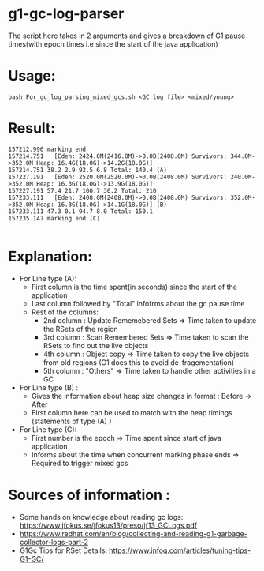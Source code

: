 # g1-gc-log-parser
The script here takes in 2 arguments and gives a breakdown of G1 pause times(with epoch times i.e since the start of the java application)

# Usage:
````
bash For_gc_log_parsing_mixed_gcs.sh <GC log file> <mixed/young>
````

# Result:

````
157212.996 marking end
157214.751   [Eden: 2424.0M(2416.0M)->0.0B(2408.0M) Survivors: 344.0M->352.0M Heap: 16.4G(18.0G)->14.2G(18.0G)]
157214.751 38.2 2.9 92.5 6.8 Total: 140.4 (A)
157227.191   [Eden: 2520.0M(2520.0M)->0.0B(2408.0M) Survivors: 240.0M->352.0M Heap: 16.3G(18.0G)->13.9G(18.0G)]
157227.191 57.4 21.7 100.7 30.2 Total: 210
157233.111   [Eden: 2408.0M(2408.0M)->0.0B(2408.0M) Survivors: 352.0M->352.0M Heap: 16.3G(18.0G)->14.1G(18.0G)] (B)
157233.111 47.3 0.1 94.7 8.0 Total: 150.1
157235.147 marking end (C)


````

# Explanation:
- For Line type (A):
  - First column is the time spent(in seconds) since the start of the application
  - Last column followed by "Total" infofrms about the gc pause time
  - Rest of the columns:
    - 2nd column : Update Rememebered Sets => Time taken to update the RSets of the region
    - 3rd column : Scan Remembered Sets => Time taken to scan the RSets to find out the live objects
    - 4th column : Object copy => Time taken to copy the live objects from old regions (G1 does this to avoid de-fragementation)
    - 5th column : "Others" => Time taken to handle other activities in a GC
- For Line type (B) :
  - Gives the information about heap size changes in format :  Before -> After 
  - First column here can be used to match with the heap timings (statements of type (A) )
- For Line type (C):
  - First number is the epoch => Time spent since start of java application
  - Informs about the time when concurrent marking phase ends => Required to trigger mixed gcs
  
  
# Sources of information :
- Some hands on knowledge about reading gc logs: https://www.jfokus.se/jfokus13/preso/jf13_GCLogs.pdf
- https://www.redhat.com/en/blog/collecting-and-reading-g1-garbage-collector-logs-part-2
- G1Gc Tips for RSet Details: https://www.infoq.com/articles/tuning-tips-G1-GC/
